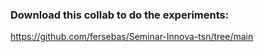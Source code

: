 ### Download this collab to do the experiments:
https://github.com/fersebas/Seminar-Innova-tsn/tree/main
